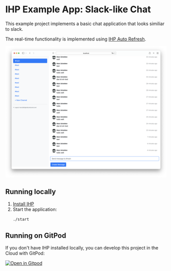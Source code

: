 # IHP Example App: Slack-like Chat


This example project implements a basic chat application that looks similiar to slack.

The real-time functionality is implemented using [IHP Auto Refresh](https://ihp.digitallyinduced.com/Guide/auto-refresh.html).

<p align="center">
    <img src="static/screenshot.png" />
</p>


## Running locally

1. [Install IHP](https://ihp.digitallyinduced.com/Guide/installation.html)
2. Start the application:
    ```bash
    ./start
    ```

## Running on GitPod

If you don't have IHP installed locally, you can develop this project in the Cloud with GitPod:

[![Open in Gitpod](https://gitpod.io/button/open-in-gitpod.svg)](https://gitpod.io/#https://github.com/digitallyinduced/ihp-chat-example-app)